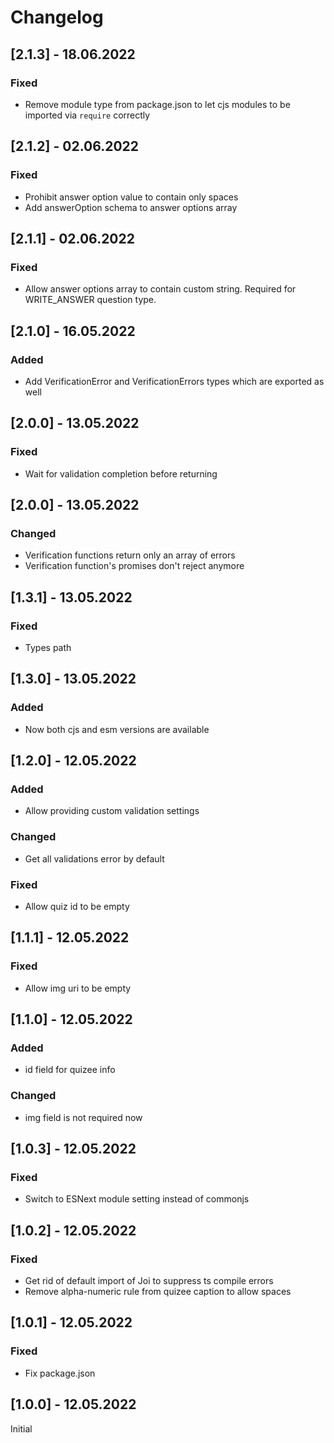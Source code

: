 # Changelog

## [2.1.3] - 18.06.2022

### Fixed

- Remove module type from package.json to let cjs modules to be imported via `require` correctly

## [2.1.2] - 02.06.2022

### Fixed

- Prohibit answer option value to contain only spaces
- Add answerOption schema to answer options array

## [2.1.1] - 02.06.2022

### Fixed

- Allow answer options array to contain custom string. Required for WRITE_ANSWER question type.

## [2.1.0] - 16.05.2022

### Added

- Add VerificationError and VerificationErrors types which are exported as well

## [2.0.0] - 13.05.2022

### Fixed

- Wait for validation completion before returning

## [2.0.0] - 13.05.2022

### Changed

- Verification functions return only an array of errors
- Verification function's promises don't reject anymore

## [1.3.1] - 13.05.2022

### Fixed

- Types path

## [1.3.0] - 13.05.2022

### Added

- Now both cjs and esm versions are available

## [1.2.0] - 12.05.2022

### Added

- Allow providing custom validation settings

### Changed

- Get all validations error by default

### Fixed

- Allow quiz id to be empty

## [1.1.1] - 12.05.2022

### Fixed

- Allow img uri to be empty

## [1.1.0] - 12.05.2022

### Added

- id field for quizee info

### Changed

- img field is not required now

## [1.0.3] - 12.05.2022

### Fixed

- Switch to ESNext module setting instead of commonjs

## [1.0.2] - 12.05.2022

### Fixed

- Get rid of default import of Joi to suppress ts compile errors
- Remove alpha-numeric rule from quizee caption to allow spaces

## [1.0.1] - 12.05.2022

### Fixed

- Fix package.json

## [1.0.0] - 12.05.2022

Initial

